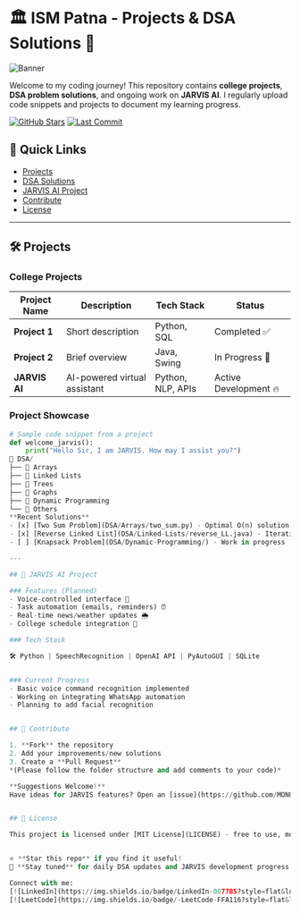 # 🏛️ ISM Patna - Projects & DSA Solutions 🚀

![Banner](https://image-static.collegedunia.com/public/college_data/images/campusimage/1501926580dewrrdjh.JPG)  


Welcome to my coding journey! This repository contains **college projects**, **DSA problem solutions**, and ongoing work on **JARVIS AI**. I regularly upload code snippets and projects to document my learning progress.

[![GitHub Stars](https://img.shields.io/github/stars/MONUMISHRA-XD/ism-patna?style=social)](https://github.com/MONUMISHRA-XD/ism-patna/stargazers)
[![Last Commit](https://img.shields.io/github/last-commit/MONUMISHRA-XD/ism-patna)](https://github.com/MONUMISHRA-XD/ism-patna/commits/main)

## 📌 Quick Links
- [Projects](#-projects)
- [DSA Solutions](#-dsa-solutions)
- [JARVIS AI Project](#-jarvis-ai-project)
- [Contribute](#-contribute)
- [License](#-license)

---

## 🛠️ Projects

### College Projects
| Project Name | Description | Tech Stack | Status |
|--------------|-------------|------------|--------|
| **Project 1** | Short description | Python, SQL | Completed ✅ |
| **Project 2** | Brief overview | Java, Swing | In Progress 🚧 |
| **JARVIS AI** | AI-powered virtual assistant | Python, NLP, APIs | Active Development 🔥 |


### Project Showcase
```python
# Sample code snippet from a project
def welcome_jarvis():
    print("Hello Sir, I am JARVIS. How may I assist you?")
📂 DSA/
├── 📁 Arrays
├── 📁 Linked Lists
├── 📁 Trees
├── 📁 Graphs
├── 📁 Dynamic Programming
└── 📁 Others
**Recent Solutions**  
- [x] [Two Sum Problem](DSA/Arrays/two_sum.py) - Optimal O(n) solution  
- [x] [Reverse Linked List](DSA/Linked-Lists/reverse_LL.java) - Iterative approach  
- [ ] [Knapsack Problem](DSA/Dynamic-Programming/) - Work in progress  

---

## 🤖 JARVIS AI Project

### Features (Planned)
- Voice-controlled interface 🎤
- Task automation (emails, reminders) ⏰
- Real-time news/weather updates 🌦️
- College schedule integration 📅

### Tech Stack

🛠️ Python | SpeechRecognition | OpenAI API | PyAutoGUI | SQLite


### Current Progress
- Basic voice command recognition implemented
- Working on integrating WhatsApp automation
- Planning to add facial recognition


## 🤝 Contribute

1. **Fork** the repository
2. Add your improvements/new solutions
3. Create a **Pull Request**  
*(Please follow the folder structure and add comments to your code)*

**Suggestions Welcome!**  
Have ideas for JARVIS features? Open an [issue](https://github.com/MONUMISHRA-XD/ism-patna/issues)!


## 📜 License

This project is licensed under [MIT License](LICENSE) - free to use, modify, and distribute.


⭐ **Star this repo** if you find it useful!  
🔔 **Stay tuned** for daily DSA updates and JARVIS development progress!

Connect with me:  
[![LinkedIn](https://img.shields.io/badge/LinkedIn-0077B5?style=flat&logo=linkedin&logoColor=white)](https://www.linkedin.com/in/abhinav-ism)
[![LeetCode](https://img.shields.io/badge/-LeetCode-FFA116?style=flat&logo=LeetCode&logoColor=black)](https://leetcode.com/your-profile/)

